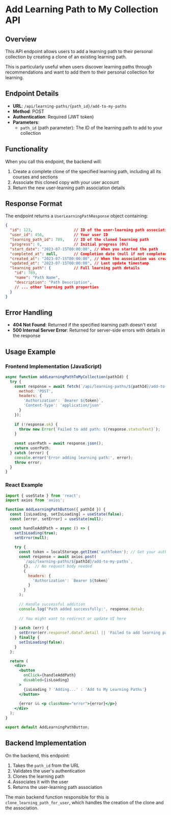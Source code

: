 # Add Learning Path to My Collection API

## Overview

This API endpoint allows users to add a learning path to their personal collection by creating a clone of an existing learning path. 

This is particularly useful when users discover learning paths through recommendations and want to add them to their personal collection for learning.

## Endpoint Details

- **URL**: `/api/learning-paths/{path_id}/add-to-my-paths`
- **Method**: POST
- **Authentication**: Required (JWT token)
- **Parameters**:
  - `path_id` (path parameter): The ID of the learning path to add to your collection

## Functionality

When you call this endpoint, the backend will:

1. Create a complete clone of the specified learning path, including all its courses and sections
2. Associate this cloned copy with your user account
3. Return the new user-learning path association details

## Response Format

The endpoint returns a `UserLearningPathResponse` object containing:

```json
{
  "id": 123,                  // ID of the user-learning path association
  "user_id": 456,             // Your user ID
  "learning_path_id": 789,    // ID of the cloned learning path
  "progress": 0,              // Initial progress (0%)
  "start_date": "2023-07-15T00:00:00", // When you started the path
  "completed_at": null,       // Completion date (null if not completed)
  "created_at": "2023-07-15T00:00:00", // When the association was created
  "updated_at": "2023-07-15T00:00:00", // Last update timestamp
  "learning_path": {          // Full learning path details
    "id": 789,
    "name": "Path Name",
    "description": "Path Description",
    // ... other learning path properties
  }
}
```

## Error Handling

- **404 Not Found**: Returned if the specified learning path doesn't exist
- **500 Internal Server Error**: Returned for server-side errors with details in the response

## Usage Example

### Frontend Implementation (JavaScript)

```javascript
async function addLearningPathToMyCollection(pathId) {
  try {
    const response = await fetch(`/api/learning-paths/${pathId}/add-to-my-paths`, {
      method: 'POST',
      headers: {
        'Authorization': `Bearer ${token}`,
        'Content-Type': 'application/json'
      }
    });
    
    if (!response.ok) {
      throw new Error(`Failed to add path: ${response.statusText}`);
    }
    
    const userPath = await response.json();
    return userPath;
  } catch (error) {
    console.error('Error adding learning path:', error);
    throw error;
  }
}
```

### React Example

```jsx
import { useState } from 'react';
import axios from 'axios';

function AddLearningPathButton({ pathId }) {
  const [isLoading, setIsLoading] = useState(false);
  const [error, setError] = useState(null);

  const handleAddPath = async () => {
    setIsLoading(true);
    setError(null);
    
    try {
      const token = localStorage.getItem('authToken'); // Get your auth token
      const response = await axios.post(
        `/api/learning-paths/${pathId}/add-to-my-paths`,
        {},  // No request body needed
        {
          headers: {
            'Authorization': `Bearer ${token}`
          }
        }
      );
      
      // Handle successful addition
      console.log('Path added successfully:', response.data);
      
      // You might want to redirect or update UI here
      
    } catch (err) {
      setError(err.response?.data?.detail || 'Failed to add learning path');
    } finally {
      setIsLoading(false);
    }
  };

  return (
    <div>
      <button 
        onClick={handleAddPath} 
        disabled={isLoading}
      >
        {isLoading ? 'Adding...' : 'Add to My Learning Paths'}
      </button>
      
      {error && <p className="error">{error}</p>}
    </div>
  );
}

export default AddLearningPathButton;
```

## Backend Implementation

On the backend, this endpoint:

1. Takes the `path_id` from the URL
2. Validates the user's authentication
3. Clones the learning path
4. Associates it with the user
5. Returns the user-learning path association

The main backend function responsible for this is `clone_learning_path_for_user`, which handles the creation of the clone and the association.
